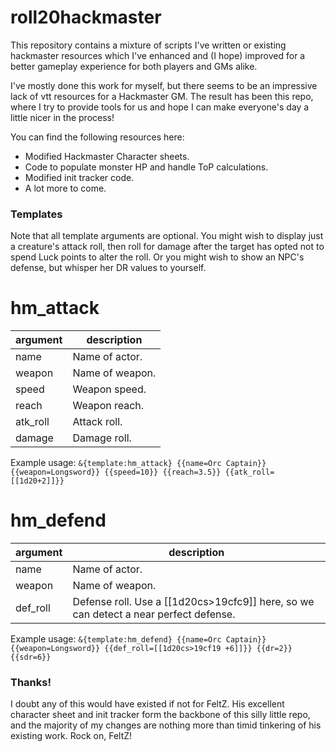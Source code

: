 # roll20hackmaster

This repository contains a mixture of scripts I've written or existing hackmaster resources which I've enhanced and (I hope) improved for a better gameplay experience for both players and GMs alike.

I've mostly done this work for myself, but there seems to be an impressive lack of vtt resources for a Hackmaster GM. The result has been this repo, where I try to provide tools for us and hope I can make everyone's day a little nicer in the process!

You can find the following resources here:
 - Modified Hackmaster Character sheets.
 - Code to populate monster HP and handle ToP calculations.
 - Modified init tracker code.
 - A lot more to come.

### Templates
Note that all template arguments are optional. You might wish to display just a creature's attack roll, then roll for damage after the target has opted not to spend Luck points to alter the roll. Or you might wish to show an NPC's defense, but whisper her DR values to yourself.

# hm_attack
| argument | description |
| -------- | ----------- |
| name     | Name of actor.
| weapon   | Name of weapon.
| speed    | Weapon speed.
| reach    | Weapon reach.
| atk_roll | Attack roll.
| damage   | Damage roll.
Example usage: `&{template:hm_attack} {{name=Orc Captain}} {{weapon=Longsword}} {{speed=10}} {{reach=3.5}} {{atk_roll=[[1d20+2]]}}`

# hm_defend
| argument | description |
| -------- | ----------- |
| name     | Name of actor.
| weapon   | Name of weapon.
| def_roll | Defense roll. Use a [[1d20cs>19cfc9]] here, so we can detect a near perfect defense.
Example usage: `&{template:hm_defend} {{name=Orc Captain}} {{weapon=Longsword}} {{def_roll=[[1d20cs>19cf19 +6]]}} {{dr=2}} {{sdr=6}}`

### Thanks!

I doubt any of this would have existed if not for FeltZ. His excellent character sheet and init tracker form the backbone of this silly little repo, and the majority of my changes are nothing more than timid tinkering of his existing work. Rock on, FeltZ!
